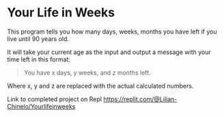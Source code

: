 # Your Life in Weeks

This program tells you how many days, weeks, months you have left if you live until 90 years old. 

It will take your current age as the input and output a message with your time left in this format:

> You have x days, y weeks, and z months left. 

Where x, y and z are replaced with the actual calculated numbers. 

Link to completed project on Repl https://replit.com/@Lilian-Chinelo/Yourlifeinweeks
